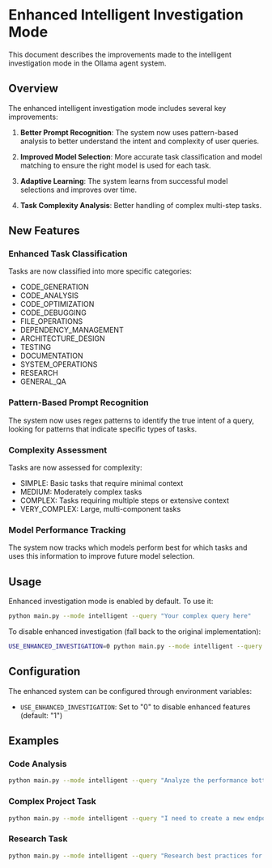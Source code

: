# Enhanced Intelligent Investigation Mode

This document describes the improvements made to the intelligent investigation mode in the Ollama agent system.

## Overview

The enhanced intelligent investigation mode includes several key improvements:

1. **Better Prompt Recognition**: The system now uses pattern-based analysis to better understand the intent and complexity of user queries.

2. **Improved Model Selection**: More accurate task classification and model matching to ensure the right model is used for each task.

3. **Adaptive Learning**: The system learns from successful model selections and improves over time.

4. **Task Complexity Analysis**: Better handling of complex multi-step tasks.

## New Features

### Enhanced Task Classification

Tasks are now classified into more specific categories:
- CODE_GENERATION
- CODE_ANALYSIS
- CODE_OPTIMIZATION
- CODE_DEBUGGING
- FILE_OPERATIONS
- DEPENDENCY_MANAGEMENT
- ARCHITECTURE_DESIGN
- TESTING
- DOCUMENTATION
- SYSTEM_OPERATIONS
- RESEARCH
- GENERAL_QA

### Pattern-Based Prompt Recognition

The system now uses regex patterns to identify the true intent of a query, looking for patterns that indicate specific types of tasks.

### Complexity Assessment

Tasks are now assessed for complexity:
- SIMPLE: Basic tasks that require minimal context
- MEDIUM: Moderately complex tasks
- COMPLEX: Tasks requiring multiple steps or extensive context
- VERY_COMPLEX: Large, multi-component tasks

### Model Performance Tracking

The system now tracks which models perform best for which tasks and uses this information to improve future model selection.

## Usage

Enhanced investigation mode is enabled by default. To use it:

```bash
python main.py --mode intelligent --query "Your complex query here"
```

To disable enhanced investigation (fall back to the original implementation):

```bash
USE_ENHANCED_INVESTIGATION=0 python main.py --mode intelligent --query "Your complex query here"
```

## Configuration

The enhanced system can be configured through environment variables:

- `USE_ENHANCED_INVESTIGATION`: Set to "0" to disable enhanced features (default: "1")

## Examples

### Code Analysis

```bash
python main.py --mode intelligent --query "Analyze the performance bottlenecks in the file system operations"
```

### Complex Project Task

```bash
python main.py --mode intelligent --query "I need to create a new endpoint for user authentication that integrates with our existing database and supports both OAuth and basic authentication"
```

### Research Task

```bash
python main.py --mode intelligent --query "Research best practices for secure API implementation and summarize the key points"
```
